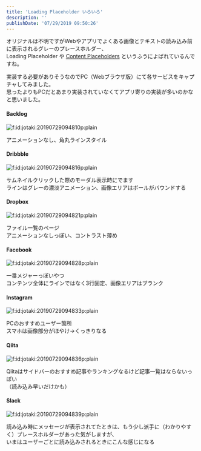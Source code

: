 ```yaml
---
title: 'Loading Placeholder いろいろ'
description: ''
publishDate: '07/29/2019 09:50:26'
---
```


<p>オリジナルは不明ですがWebやアプリでよくある画像とテキストの読み込み前に表示されるグレーのプレースホルダー、<br/>
Loading Placeholder や <a href="https://www.codepicky.com/content-placeholders/">Content Placeholders</a> というふうによばれているんですね。</p>

<p>実装する必要がありそうなのでPC（Webブラウザ版）にて各サービスをキャプチャしてみました。<br/>
思ったよりもPCだとあまり実装されていなくてアプリ寄りの実装が多いのかなと思いました。</p>

<h4>Backlog</h4>

<p><span itemscope itemtype="http://schema.org/Photograph"><img src="/images/hatena/20190729094810.png" alt="f:id:jotaki:20190729094810p:plain" title="f:id:jotaki:20190729094810p:plain" class="hatena-fotolife" itemprop="image" /></span></p>

<p>アニメーションなし、角丸ラインスタイル</p>

<h4>Dribbble</h4>

<p><span itemscope itemtype="http://schema.org/Photograph"><img src="/images/hatena/20190729094816.png" alt="f:id:jotaki:20190729094816p:plain" title="f:id:jotaki:20190729094816p:plain" class="hatena-fotolife" itemprop="image" /></span></p>

<p>サムネイルクリックした際のモーダル表示時にでます<br/>
ラインはグレーの濃淡アニメーション、画像エリアはボールがバウンドする</p>

<h4>Dropbox</h4>

<p><span itemscope itemtype="http://schema.org/Photograph"><img src="/images/hatena/20190729094821.png" alt="f:id:jotaki:20190729094821p:plain" title="f:id:jotaki:20190729094821p:plain" class="hatena-fotolife" itemprop="image" /></span></p>

<p>ファイル一覧のページ<br/>
アニメーションなしっぽい、コントラスト薄め</p>

<h4>Facebook</h4>

<p><span itemscope itemtype="http://schema.org/Photograph"><img src="/images/hatena/20190729094828.png" alt="f:id:jotaki:20190729094828p:plain" title="f:id:jotaki:20190729094828p:plain" class="hatena-fotolife" itemprop="image" /></span></p>

<p>一番メジャーっぽいやつ<br/>
コンテンツ全体にラインではなく3行固定、画像エリアはブランク</p>

<h4>Instagram</h4>

<p><span itemscope itemtype="http://schema.org/Photograph"><img src="/images/hatena/20190729094833.png" alt="f:id:jotaki:20190729094833p:plain" title="f:id:jotaki:20190729094833p:plain" class="hatena-fotolife" itemprop="image" /></span></p>

<p>PCのおすすめユーザー箇所<br/>
スマホは画像部分がほやけ→くっきりなる</p>

<h4>Qiita</h4>

<p><span itemscope itemtype="http://schema.org/Photograph"><img src="/images/hatena/20190729094836.png" alt="f:id:jotaki:20190729094836p:plain" title="f:id:jotaki:20190729094836p:plain" class="hatena-fotolife" itemprop="image" /></span></p>

<p>Qiitaはサイドバーのおすすめ記事やランキングなるけど記事一覧はならないっぽい<br/>
（読み込み早いだけかも）</p>

<h4>Slack</h4>

<p><span itemscope itemtype="http://schema.org/Photograph"><img src="/images/hatena/20190729094839.png" alt="f:id:jotaki:20190729094839p:plain" title="f:id:jotaki:20190729094839p:plain" class="hatena-fotolife" itemprop="image" /></span></p>

<p>読み込み時にメッセージが表示されてたときは、もう少し派手に（わかりやすく）プレースホルダーがあった気がしますが、<br/>
いまはユーザーごとに読み込みされるときにこんな感じになる</p>
